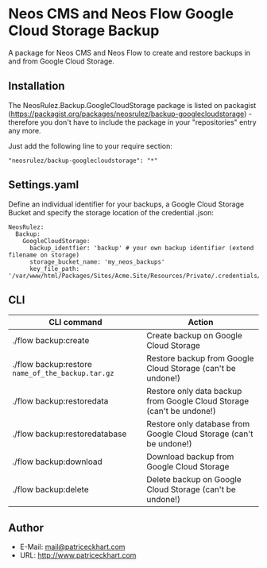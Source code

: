 # Neos CMS and Neos Flow Google Cloud Storage Backup

A package for Neos CMS and Neos Flow to create and restore backups in and from Google Cloud Storage.

## Installation

The NeosRulez.Backup.GoogleCloudStorage package is listed on packagist (https://packagist.org/packages/neosrulez/backup-googlecloudstorage) - therefore you don't have to include the package in your "repositories" entry any more.

Just add the following line to your require section:

```
"neosrulez/backup-googlecloudstorage": "*"
```

## Settings.yaml

Define an individual identifier for your backups, a Google Cloud Storage Bucket and specify the storage location of the credential .json:

```
NeosRulez:
  Backup:
    GoogleCloudStorage:
      backup_identfier: 'backup' # your own backup identifier (extend filename on storage)
      storage_bucket_name: 'my_neos_backups'
      key_file_path: '/var/www/html/Packages/Sites/Acme.Site/Resources/Private/.credentials/credential.json'
```

## CLI

| CLI command | Action |
|---------|-------------|
|./flow backup:create|Create backup on Google Cloud Storage|
|./flow backup:restore `name_of_the_backup.tar.gz`|Restore backup from Google Cloud Storage (can't be undone!)|
|./flow backup:restoredata|Restore only data backup from Google Cloud Storage (can't be undone!)|
|./flow backup:restoredatabase|Restore only database from Google Cloud Storage (can't be undone!)|
|./flow backup:download|Download backup from Google Cloud Storage|
|./flow backup:delete|Delete backup on Google Cloud Storage (can't be undone!)|

## Author

* E-Mail: mail@patriceckhart.com
* URL: http://www.patriceckhart.com
